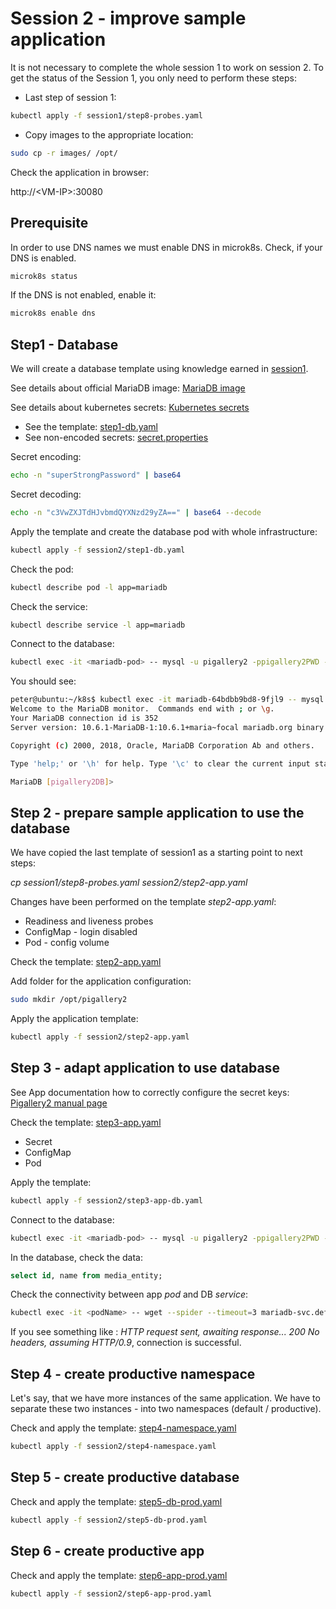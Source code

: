 # Session 2 - improve sample application

It is not necessary to complete the whole session 1 to work on session 2.
To get the status of the Session 1, you only need to perform these steps:

* Last step of session 1:

```sh
kubectl apply -f session1/step8-probes.yaml
```

* Copy images to the appropriate location:

```sh
sudo cp -r images/ /opt/
```

Check the application in browser:

http://\<VM-IP>:30080

## Prerequisite

In order to use DNS names we must enable DNS in microk8s.
Check, if your DNS is enabled.

```sh
microk8s status
```

If the DNS is not enabled, enable it:

```sh
microk8s enable dns
```

## Step1 - Database

We will create a database template using knowledge earned in [session1](../session1).

See details about official MariaDB image:
[MariaDB image](https://hub.docker.com/_/mariadb "MariaDB image")

See details about kubernetes secrets:
[Kubernetes secrets](https://kubernetes.io/docs/concepts/configuration/secret/ "Kubernetes secrets")

* See the template: [step1-db.yaml](step1-db.yaml)
* See non-encoded secrets: [secret.properties](secret.properties)

Secret encoding:

```sh
echo -n "superStrongPassword" | base64
```

Secret decoding:

```sh
echo -n "c3VwZXJTdHJvbmdQYXNzd29yZA==" | base64 --decode
```

Apply the template and create the database pod with whole infrastructure:

```sh
kubectl apply -f session2/step1-db.yaml
```

Check the pod:

```sh
kubectl describe pod -l app=mariadb
```

Check the service:
```sh
kubectl describe service -l app=mariadb
```

Connect to the database:

```sh
kubectl exec -it <mariadb-pod> -- mysql -u pigallery2 -ppigallery2PWD -D pigallery2DB
```

You should see:

```sh
peter@ubuntu:~/k8s$ kubectl exec -it mariadb-64bdbb9bd8-9fjl9 -- mysql -u pigallery2 -ppigallery2PWD -D pigallery2DB
Welcome to the MariaDB monitor.  Commands end with ; or \g.
Your MariaDB connection id is 352
Server version: 10.6.1-MariaDB-1:10.6.1+maria~focal mariadb.org binary distribution

Copyright (c) 2000, 2018, Oracle, MariaDB Corporation Ab and others.

Type 'help;' or '\h' for help. Type '\c' to clear the current input statement.     

MariaDB [pigallery2DB]>
```

## Step 2 - prepare sample application to use the database

We have copied the last template of session1 as a starting point to next steps:

*cp session1/step8-probes.yaml session2/step2-app.yaml*

Changes have been performed on the template *step2-app.yaml*:

* Readiness and liveness probes
* ConfigMap - login disabled
* Pod - config volume

Check the template: [step2-app.yaml](step2-app.yaml)

Add folder for the application configuration:

```sh
sudo mkdir /opt/pigallery2
```

Apply the application template:

```sh
kubectl apply -f session2/step2-app.yaml
```

## Step 3 - adapt application to use database

See App documentation how to correctly configure the secret keys:
[Pigallery2 manual page](https://github.com/bpatrik/pigallery2/blob/master/MANPAGE.md "Pigallery2 manual page")

Check the template: [step3-app.yaml](step3-app-db.yaml)

* Secret
* ConfigMap
* Pod

Apply the template:

```sh
kubectl apply -f session2/step3-app-db.yaml
```

Connect to the database:

```sh
kubectl exec -it <mariadb-pod> -- mysql -u pigallery2 -ppigallery2PWD -D pigallery2DB
```

In the database, check the data:

```sql
select id, name from media_entity;
```

Check the connectivity between app *pod* and DB *service*:

```sh
kubectl exec -it <podName> -- wget --spider --timeout=3 mariadb-svc.default.svc.cluster.local:3306
```

If you see something like : *HTTP request sent, awaiting response... 200 No headers, assuming HTTP/0.9*, connection is successful.

## Step 4 - create productive namespace

Let's say, that we have more instances of the same application.
We have to separate these two instances - into two namespaces (default / productive).

Check and apply the template: [step4-namespace.yaml](step4-namespace.yaml)

```sh
kubectl apply -f session2/step4-namespace.yaml
```

## Step 5 - create productive database

Check and apply the template: [step5-db-prod.yaml](step5-db-prod.yaml)

```sh
kubectl apply -f session2/step5-db-prod.yaml
```

## Step 6 - create productive app

Check and apply the template: [step6-app-prod.yaml](step6-app-prod.yaml)

```sh
kubectl apply -f session2/step6-app-prod.yaml
```
